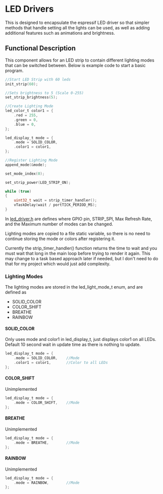 # LED Drivers

This is designed to encapsulate the espressif LED driver so that simpler methods that handle setting all the lights can be used, as well as adding additional features such as animations and brightness.

## Functional Description

This component allows for an LED strip to contain different lighting modes that can be switched between. Below is example code to start a basic program.

```c
//Start LED Strip with 60 leds
init_strip(60);

//Sets brightness to 5 (Scale 0-255)
set_strip_brightness(5);

//Create Lighting Mode
led_color_t color1 = {
    .red = 255,
    .green = 0,
    .blue = 0,
};

led_display_t mode = {
    .mode = SOLID_COLOR,
    .color1 = color1,
};

//Register Lighting Mode
append_mode(&mode);

set_mode_index(0);

set_strip_power(LED_STRIP_ON);

while (true)
{
    uint32_t wait = strip_timer_handler();
    vTaskDelay(wait / portTICK_PERIOD_MS);
}
```

In [led_driver.h](led_driver.h) are defines where GPIO pin, STRIP_SPI, Max Refresh Rate, and the Maximum number of modes can be changed.

Lighting modes are copied to a file static variable, so there is no need to continue storing the mode or colors after registering it.

Currently the strip_timer_handler() function returns the time to wait and you must wait that long in the main loop before trying to render it again. This may change to a task based approach later if needed, but I don't need to do that for my project which would just add complexity.

### Lighting Modes
The lighting modes are stored in the led_light_mode_t enum, and are defined as 
* SOLID_COLOR
* COLOR_SHIFT
* BREATHE
* RAINBOW

#### SOLID_COLOR
Only uses mode and color1 in led_display_t, just displays color1 on all LEDs. Default 10 second wait in update time as there is nothing to update.
```c
led_display_t mode = {
    .mode = SOLID_COLOR,    //Mode
    .color1 = color1,       //Color to all LEDs
};
```

#### COLOR_SHIFT
Unimplemented
```c
led_display_t mode = {
    .mode = COLOR_SHIFT,    //Mode
};
```

#### BREATHE
Unimplemented
```c
led_display_t mode = {
    .mode = BREATHE,        //Mode
};
```

#### RAINBOW
Unimplemented
```c
led_display_t mode = {
    .mode = RAINBOW,        //Mode
};
```